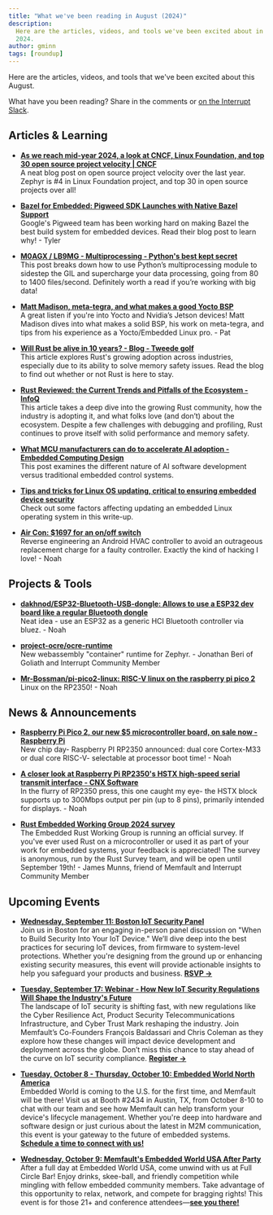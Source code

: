 ```yaml
---
title: "What we've been reading in August (2024)"
description:
  Here are the articles, videos, and tools we've been excited about in August
  2024.
author: gminn
tags: [roundup]
---
```


<!-- excerpt start -->

Here are the articles, videos, and tools that we've been excited about this
August.

<!-- excerpt end -->

What have you been reading? Share in the comments or
[on the Interrupt Slack](https://interrupt-slack.herokuapp.com/).

## Articles & Learning

- [**As we reach mid-year 2024, a look at CNCF, Linux Foundation, and top 30 open source project velocity | CNCF**](https://www.cncf.io/blog/2024/07/11/as-we-reach-mid-year-2024-a-look-at-cncf-linux-foundation-and-top-30-open-source-project-velocity/)<br>
  A neat blog post on open source project velocity over the last year. Zephyr is
  #4 in Linux Foundation project, and top 30 in open source projects over all!

- [**Bazel for Embedded: Pigweed SDK Launches with Native Bazel Support**](https://blog.bazel.build/2024/08/08/bazel-for-embedded.html)<br>
  Google's Pigweed team has been working hard on making Bazel the best build
  system for embedded devices. Read their blog post to learn why! - Tyler

- [**M0AGX / LB9MG - Multiprocessing - Python's best kept secret**](https://m0agx.eu/multiprocessing-pythons-best-kept-secret.html)<br>
  This post breaks down how to use Python’s multiprocessing module to sidestep
  the GIL and supercharge your data processing, going from 80 to 1400
  files/second. Definitely worth a read if you’re working with big data!

- [**Matt Madison, meta-tegra, and what makes a good Yocto BSP**](https://tmpdir.org/034/)<br>
  A great listen if you're into Yocto and Nvidia’s Jetson devices! Matt Madison
  dives into what makes a solid BSP, his work on meta-tegra, and tips from his
  experience as a Yocto/Embedded Linux pro. - Pat

- [**Will Rust be alive in 10 years? - Blog - Tweede golf**](https://tweedegolf.nl/en/blog/128/rust-in-ten-years)<br>
  This article explores Rust's growing adoption across industries, especially
  due to its ability to solve memory safety issues. Read the blog to find out
  whether or not Rust is here to stay.

- [**Rust Reviewed: the Current Trends and Pitfalls of the Ecosystem - InfoQ**](https://www.infoq.com/articles/rust-ecosystem-review-2023/)<br>
  This article takes a deep dive into the growing Rust community, how the
  industry is adopting it, and what folks love (and don’t) about the ecosystem.
  Despite a few challenges with debugging and profiling, Rust continues to prove
  itself with solid performance and memory safety.

- [**What MCU manufacturers can do to accelerate AI adoption - Embedded Computing Design**](https://embeddedcomputing.com/technology/ai-machine-learning/ai-dev-tools-frameworks/what-mcu-manufacturers-can-do-to-accelerate-ai-adoption)<br>
  This post examines the different nature of AI software development versus
  traditional embedded control systems.

- [**Tips and tricks for Linux OS updating, critical to ensuring embedded device security**](https://foundries.io/insights/blog/tips-trick-linux-updating/)<br>
  Check out some factors affecting updating an embedded Linux operating system
  in this write-up.

- [**Air Con: $1697 for an on/off switch**](https://blog.hopefullyuseful.com/blog/advantage-air-ezone-tablet-diy-repair/)<br>
  Reverse engineering an Android HVAC controller to avoid an outrageous
  replacement charge for a faulty controller. Exactly the kind of hacking I
  love! - Noah

## Projects & Tools

- [**dakhnod/ESP32-Bluetooth-USB-dongle: Allows to use a ESP32 dev board like a regular Bluetooth dongle**](https://github.com/dakhnod/ESP32-Bluetooth-USB-dongle)<br>
  Neat idea - use an ESP32 as a generic HCI Bluetooth controller via bluez. -
  Noah

- [**project-ocre/ocre-runtime**](https://github.com/project-ocre/ocre-runtime)<br>
  New webassembly "container" runtime for Zephyr. - Jonathan Beri of Goliath and
  Interrupt Community Member

- [**Mr-Bossman/pi-pico2-linux: RISC-V linux on the raspberry pi pico 2**](https://github.com/Mr-Bossman/pi-pico2-linux)<br>
  Linux on the RP2350! - Noah

## News & Announcements

- [**Raspberry Pi Pico 2, our new $5 microcontroller board, on sale now - Raspberry Pi**](https://www.raspberrypi.com/news/raspberry-pi-pico-2-our-new-5-microcontroller-board-on-sale-now/)<br>
  New chip day- Raspberry PI RP2350 announced: dual core Cortex-M33 or dual core
  RISC-V- selectable at processor boot time! - Noah

- [**A closer look at Raspberry Pi RP2350's HSTX high-speed serial transmit interface - CNX Software**](https://www.cnx-software.com/2024/08/15/raspberry-pi-rp2350-hstx-high-speed-serial-transmit-interface/)<br>
  In the flurry of RP2350 press, this one caught my eye- the HSTX block supports
  up to 300Mbps output per pin (up to 8 pins), primarily intended for
  displays. - Noah

- [**Rust Embedded Working Group 2024 survey**](https://www.surveyhero.com/c/uenp3ydt)<br>
  The Embedded Rust Working Group is running an official survey. If you've ever
  used Rust on a microcontroller or used it as part of your work for embedded
  systems, your feedback is appreciated! The survey is anonymous, run by the
  Rust Survey team, and will be open until September 19th! - James Munns, friend
  of Memfault and Interrupt Community Member

## Upcoming Events

- [**Wednesday, September 11: Boston IoT Security Panel**](https://www.eventbrite.com/e/the-path-forward-when-to-build-security-into-your-iot-device-boston-tickets-966341191517)<br>
  Join us in Boston for an engaging in-person panel discussion on "When to Build
  Security Into Your IoT Device." We’ll dive deep into the best practices for
  securing IoT devices, from firmware to system-level protections. Whether
  you're designing from the ground up or enhancing existing security measures,
  this event will provide actionable insights to help you safeguard your
  products and business.
  [**RSVP →**](https://www.eventbrite.com/e/the-path-forward-when-to-build-security-into-your-iot-device-boston-tickets-966341191517)

- [**Tuesday, September 17: Webinar - How New IoT Security Regulations Will Shape the Industry's Future**](https://go.memfault.com/how-new-iot-security-regulations-will-shape-the-industrys-future)<br>
  The landscape of IoT security is shifting fast, with new regulations like the
  Cyber Resilience Act, Product Security Telecommunications Infrastructure, and
  Cyber Trust Mark reshaping the industry. Join Memfault’s Co-Founders François
  Baldassari and Chris Coleman as they explore how these changes will impact
  device development and deployment across the globe. Don’t miss this chance to
  stay ahead of the curve on IoT security compliance.
  [**Register →**](https://go.memfault.com/how-new-iot-security-regulations-will-shape-the-industrys-future)

- [**Tuesday, October 8 - Thursday, October 10: Embedded World North America**](https://go.memfault.com/embedded-world-usa-2024)<br>
  Embedded World is coming to the U.S. for the first time, and Memfault will be
  there! Visit us at Booth #2434 in Austin, TX, from October 8-10 to chat with
  our team and see how Memfault can help transform your device's lifecycle
  management. Whether you're deep into hardware and software design or just
  curious about the latest in M2M communication, this event is your gateway to
  the future of embedded systems.
  [**Schedule a time to connect with us!**](https://go.memfault.com/embedded-world-usa-2024)

- [**Wednesday, October 9: Memfault's Embedded World USA After Party**](https://www.eventbrite.com/e/memfaults-embedded-world-usa-after-party-tickets-1002979447527)<br>
  After a full day at Embedded World USA, come unwind with us at Full Circle
  Bar! Enjoy drinks, skee-ball, and friendly competition while mingling with
  fellow embedded community members. Take advantage of this opportunity to
  relax, network, and compete for bragging rights! This event is for those 21+
  and conference
  attendees—[**see you there!**](https://www.eventbrite.com/e/memfaults-embedded-world-usa-after-party-tickets-1002979447527)
